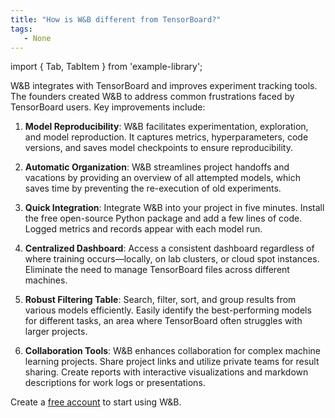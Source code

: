 ```yaml
---
title: "How is W&B different from TensorBoard?"
tags:
   - None
---
```

import { Tab, TabItem } from 'example-library';

W&B integrates with TensorBoard and improves experiment tracking tools. The founders created W&B to address common frustrations faced by TensorBoard users. Key improvements include:

1. **Model Reproducibility**: W&B facilitates experimentation, exploration, and model reproduction. It captures metrics, hyperparameters, code versions, and saves model checkpoints to ensure reproducibility.

2. **Automatic Organization**: W&B streamlines project handoffs and vacations by providing an overview of all attempted models, which saves time by preventing the re-execution of old experiments.

3. **Quick Integration**: Integrate W&B into your project in five minutes. Install the free open-source Python package and add a few lines of code. Logged metrics and records appear with each model run.

4. **Centralized Dashboard**: Access a consistent dashboard regardless of where training occurs—locally, on lab clusters, or cloud spot instances. Eliminate the need to manage TensorBoard files across different machines.

5. **Robust Filtering Table**: Search, filter, sort, and group results from various models efficiently. Easily identify the best-performing models for different tasks, an area where TensorBoard often struggles with larger projects.

6. **Collaboration Tools**: W&B enhances collaboration for complex machine learning projects. Share project links and utilize private teams for result sharing. Create reports with interactive visualizations and markdown descriptions for work logs or presentations.

Create a [free account](http://app.wandb.ai) to start using W&B.